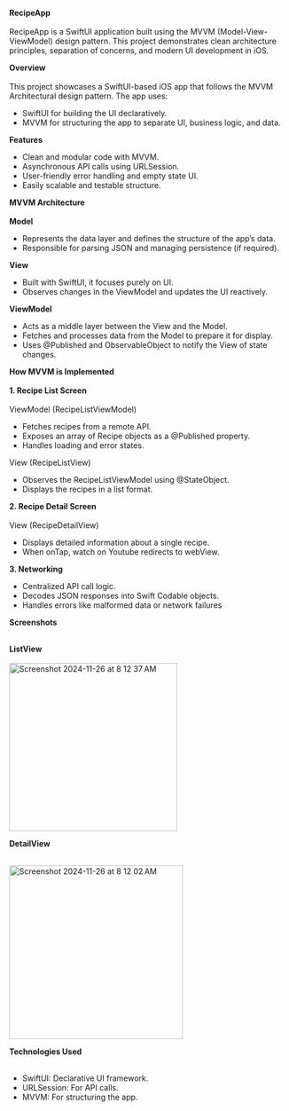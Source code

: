 **RecipeApp** <br /> <br />
RecipeApp is a SwiftUI application built using the MVVM (Model-View-ViewModel) design pattern. This project demonstrates clean architecture principles, separation of concerns, and modern UI development in iOS.

**Overview** <br /> <br />
This project showcases a SwiftUI-based iOS app that follows the MVVM Architectural design pattern. The app uses:<br />
* SwiftUI for building the UI declaratively.<br />
* MVVM for structuring the app to separate UI, business logic, and data.<br />

**Features** <br /> 
* Clean and modular code with MVVM.<br />
* Asynchronous API calls using URLSession.<br />
* User-friendly error handling and empty state UI.<br />
* Easily scalable and testable structure.<br />


**MVVM Architecture** <br /><br />
**Model** <br />
* Represents the data layer and defines the structure of the app’s data.<br />
* Responsible for parsing JSON and managing persistence (if required).<br />

**View** <br />
* Built with SwiftUI, it focuses purely on UI.<br />
* Observes changes in the ViewModel and updates the UI reactively.<br />

**ViewModel** <br />
* Acts as a middle layer between the View and the Model.<br />
* Fetches and processes data from the Model to prepare it for display.<br />
* Uses @Published and ObservableObject to notify the View of state changes.<br />


**How MVVM is Implemented** <br /> <br />
**1. Recipe List Screen** <br /><br />
ViewModel (RecipeListViewModel) <br />
* Fetches recipes from a remote API. <br />
* Exposes an array of Recipe objects as a @Published property. <br />
* Handles loading and error states. <br />

View (RecipeListView) <br />
* Observes the RecipeListViewModel using @StateObject. <br />
* Displays the recipes in a list format. <br />

**2. Recipe Detail Screen** <br /><br />
View (RecipeDetailView) <br />
* Displays detailed information about a single recipe. <br />
* When onTap, watch on Youtube  redirects to webView. <br />

**3. Networking** <br />
* Centralized API call logic. <br />
* Decodes JSON responses into Swift Codable objects. <br />
* Handles errors like malformed data or network failures <br />


**Screenshots** <br /><br />

**ListView** <br /><br />
<img width="303" alt="Screenshot 2024-11-26 at 8 12 37 AM" src="https://github.com/user-attachments/assets/022149bf-0acb-43c5-a999-a3f261eb7eda"><br />


**DetailView** <br /><br />

<img width="313" alt="Screenshot 2024-11-26 at 8 12 02 AM" src="https://github.com/user-attachments/assets/560327ea-30de-4c51-a12d-e79d9f025761"><br />



**Technologies Used** <br /> <br />

* SwiftUI: Declarative UI framework. <br />
* URLSession: For API calls. <br />
* MVVM: For structuring the app. <br />

